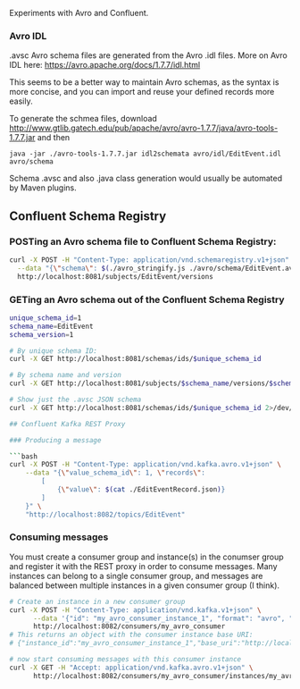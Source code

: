 Experiments with Avro and Confluent.

### Avro IDL

.avsc Avro schema files are generated from the Avro .idl files.  More on Avro IDL here:
https://avro.apache.org/docs/1.7.7/idl.html

This seems to be a better way to maintain Avro schemas, as the syntax is more concise,
and you can import and reuse your defined records more easily.

To generate the schmea files, download http://www.gtlib.gatech.edu/pub/apache/avro/avro-1.7.7/java/avro-tools-1.7.7.jar
and then

```
java -jar ./avro-tools-1.7.7.jar idl2schemata avro/idl/EditEvent.idl avro/schema
````

Schema .avsc and also .java class generation would usually be automated by Maven plugins.

## Confluent Schema Registry
### POSTing an Avro schema file to Confluent Schema Registry:
```bash
curl -X POST -H "Content-Type: application/vnd.schemaregistry.v1+json" \
  --data "{\"schema\": $(./avro_stringify.js ./avro/schema/EditEvent.avsc) }" \
  http://localhost:8081/subjects/EditEvent/versions
```

### GETing an Avro schema out of the Confluent Schema Registry

```bash
unique_schema_id=1
schema_name=EditEvent
schema_version=1

# By unique schema ID:
curl -X GET http://localhost:8081/schemas/ids/$unique_schema_id

# By schema name and version
curl -X GET http://localhost:8081/subjects/$schema_name/versions/$schema_version

# Show just the .avsc JSON schema
curl -X GET http://localhost:8081/schemas/ids/$unique_schema_id 2>/dev/null | jq .schema | ./json_unstringify.sh | jq .```

## Confluent Kafka REST Proxy

### Producing a message

```bash
curl -X POST -H "Content-Type: application/vnd.kafka.avro.v1+json" \
    --data "{\"value_schema_id\": 1, \"records\":
        [
            {\"value\": $(cat ./EditEventRecord.json)}
        ]
    }" \
    "http://localhost:8082/topics/EditEvent"

```

### Consuming messages

You must create a consumer group and instance(s) in the conumser group and
register it with the REST proxy in order to consume messages.  Many instances
can belong to a single consumer group, and messages are balanced between
multiple instances in a given consumer group (I think).

```bash
# Create an instance in a new consumer group
curl -X POST -H "Content-Type: application/vnd.kafka.v1+json" \
      --data '{"id": "my_avro_consumer_instance_1", "format": "avro", "auto.offset.reset": "smallest"}' \
      http://localhost:8082/consumers/my_avro_consumer
# This returns an object with the consumer instance base URI:
# {"instance_id":"my_avro_consumer_instance_1","base_uri":"http://localhost:8082/consumers/my_avro_consumer/instances/my_avro_consumer_instance_1"}

# now start consuming messages with this consumer instance
curl -X GET -H "Accept: application/vnd.kafka.avro.v1+json" \
      http://localhost:8082/consumers/my_avro_consumer/instances/my_avro_consumer_instance_1/topics/EditEvent | jq .

